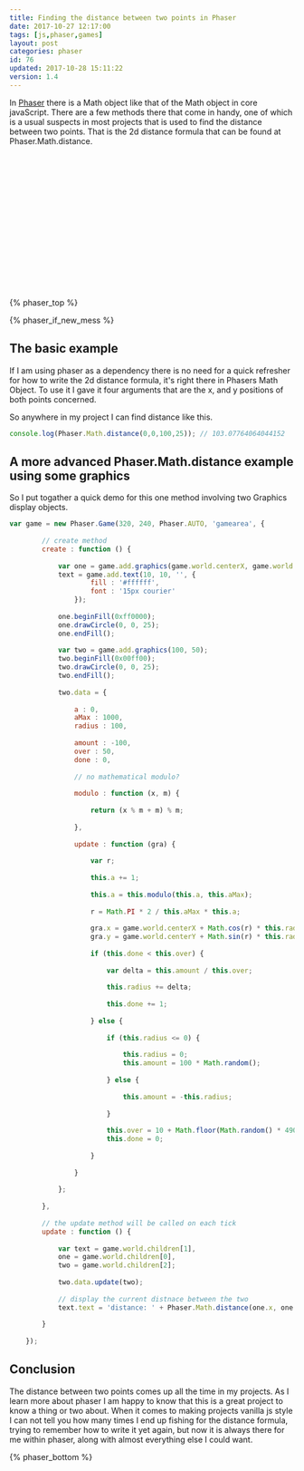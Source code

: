 ```yaml
---
title: Finding the distance between two points in Phaser
date: 2017-10-27 12:17:00
tags: [js,phaser,games]
layout: post
categories: phaser
id: 76
updated: 2017-10-28 15:11:22
version: 1.4
---
```


In [Phaser](http://phaser.io/) there is a Math object like that of the Math object in core javaScript. There are a few methods there that come in handy, one of which is a usual suspects in most projects that is used to find the distance between two points. That is the 2d distance formula that can be found at Phaser.Math.distance.

<!-- more -->

<div id="gamearea" style="width:320px;height:240px;margin-left:auto;margin-right:auto;"></div>
<script>
var game = new Phaser.Game(320, 240, Phaser.AUTO, 'gamearea', {

        // create method
        create : function () {

            var one = game.add.graphics(game.world.centerX, game.world.centerY),
            text = game.add.text(10, 10, '', {
                    fill : '#ffffff',
                    font : '15px courier'
                });

            one.beginFill(0xff0000);
            one.drawCircle(0, 0, 25);
            one.endFill();

            var two = game.add.graphics(100, 50);
            two.beginFill(0x00ff00);
            two.drawCircle(0, 0, 25);
            two.endFill();

            two.data = {

                a : 0,
                aMax : 1000,
                radius : 100,

                amount : -100,
                over : 50,
                done : 0,

                // no mathematical modulo?

                modulo : function (x, m) {

                    return (x % m + m) % m;

                },

                update : function (gra) {

                    var r;

                    this.a += 1;

                    this.a = this.modulo(this.a, this.aMax);

                    r = Math.PI * 2 / this.aMax * this.a;

                    gra.x = game.world.centerX + Math.cos(r) * this.radius;
                    gra.y = game.world.centerY + Math.sin(r) * this.radius;

                    if (this.done < this.over) {

                        var delta = this.amount / this.over;

                        this.radius += delta;

                        this.done += 1;

                    } else {

                        if (this.radius <= 0) {

                            this.radius = 0;
                            this.amount = 100 * Math.random();

                        } else {

                            this.amount = -this.radius;

                        }

                        this.over = 10 + Math.floor(Math.random() * 490);
                        //this.over = Math.floor(Math.random() * 950) + 50;
                        this.done = 0;

                    }

                    //gra.x = this.modulo(gra.x, game.world.width);
                    //gra.y = this.modulo(gra.y, game.world.height);

                }

            };

            console.log(Phaser.Math);

            //console.log(Phaser.Math.distance(one.x, one.y, two.x, two.y));

        },

        // the update method will be called on each tick
        update : function () {

            var text = game.world.children[1],
            one = game.world.children[0],
            two = game.world.children[2];

            two.data.update(two);

            text.text = 'distance: ' + Phaser.Math.distance(one.x, one.y, two.x, two.y).toFixed(2);

        }

    });
</script>

{% phaser_top %}

{% phaser_if_new_mess %}

## The basic example

If I am using phaser as a dependency there is no need for a quick refresher for how to write the 2d distance formula, it's right there in Phasers Math Object. To use it I gave it four arguments that are the x, and y positions of both points concerned.

So anywhere in my project I can find distance like this.

```js
console.log(Phaser.Math.distance(0,0,100,25)); // 103.07764064044152
```

## A more advanced Phaser.Math.distance example using some graphics

So I put togather a quick demo for this one method involving two Graphics display objects.

```js
var game = new Phaser.Game(320, 240, Phaser.AUTO, 'gamearea', {
 
        // create method
        create : function () {
 
            var one = game.add.graphics(game.world.centerX, game.world.centerY),
            text = game.add.text(10, 10, '', {
                    fill : '#ffffff',
                    font : '15px courier'
                });
 
            one.beginFill(0xff0000);
            one.drawCircle(0, 0, 25);
            one.endFill();
 
            var two = game.add.graphics(100, 50);
            two.beginFill(0x00ff00);
            two.drawCircle(0, 0, 25);
            two.endFill();
 
            two.data = {
 
                a : 0,
                aMax : 1000,
                radius : 100,
 
                amount : -100,
                over : 50,
                done : 0,
 
                // no mathematical modulo?
 
                modulo : function (x, m) {
 
                    return (x % m + m) % m;
 
                },
 
                update : function (gra) {
 
                    var r;
 
                    this.a += 1;
 
                    this.a = this.modulo(this.a, this.aMax);
 
                    r = Math.PI * 2 / this.aMax * this.a;
 
                    gra.x = game.world.centerX + Math.cos(r) * this.radius;
                    gra.y = game.world.centerY + Math.sin(r) * this.radius;
 
                    if (this.done < this.over) {
 
                        var delta = this.amount / this.over;
 
                        this.radius += delta;
 
                        this.done += 1;
 
                    } else {
 
                        if (this.radius <= 0) {
 
                            this.radius = 0;
                            this.amount = 100 * Math.random();
 
                        } else {
 
                            this.amount = -this.radius;
 
                        }
 
                        this.over = 10 + Math.floor(Math.random() * 490);
                        this.done = 0;
 
                    }
 
                }
 
            };
 
        },
 
        // the update method will be called on each tick
        update : function () {
 
            var text = game.world.children[1],
            one = game.world.children[0],
            two = game.world.children[2];
 
            two.data.update(two);
 
            // display the current distnace between the two
            text.text = 'distance: ' + Phaser.Math.distance(one.x, one.y, two.x, two.y).toFixed(2);
 
        }
 
    });
```

## Conclusion

The distance between two points comes up all the time in my projects. As I learn more about phaser I am happy to know that this is a great project to know a thing or two about. When it comes to making projects vanilla js style I can not tell you how many times I end up fishing for the distance formula, trying to remember how to write it yet again, but now it is always there for me within phaser, along with almost everything else I could want.

{% phaser_bottom %}